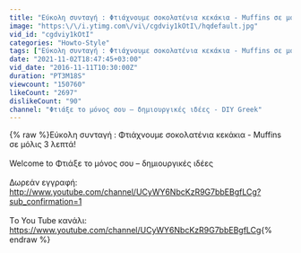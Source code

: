 ```yaml
---
title: "Εύκολη συνταγή : Φτιάχνουμε σοκολατένια κεκάκια - Muffins σε μόλις 3 λεπτά!"
image: "https:\/\/i.ytimg.com\/vi\/cgdviy1kOtI\/hqdefault.jpg"
vid_id: "cgdviy1kOtI"
categories: "Howto-Style"
tags: ["Εύκολη συνταγή : Φτιάχνουμε σοκολατένια κεκάκια - Muffins σε μόλις 3 λεπτά!","συνταγή","εύκολη συνταγή"]
date: "2021-11-02T18:47:45+03:00"
vid_date: "2016-11-11T10:30:00Z"
duration: "PT3M18S"
viewcount: "150760"
likeCount: "2697"
dislikeCount: "90"
channel: "Φτιάξε το μόνος σου – δημιουργικές ιδέες - DIY Greek"
---
```

{% raw %}Εύκολη συνταγή : Φτιάχνουμε σοκολατένια κεκάκια - Muffins σε μόλις 3 λεπτά!<br /><br />Welcome to Φτιάξε το μόνος σου – δημιουργικές ιδέες  <br /><br />Δωρεάν εγγραφή:  <a rel="nofollow" target="blank" href="http://www.youtube.com/channel/UCyWY6NbcKzR9G7bbEBgfLCg?sub_confirmation=1">http://www.youtube.com/channel/UCyWY6NbcKzR9G7bbEBgfLCg?sub_confirmation=1</a><br /><br />Tο You Tube κανάλι:<br /><a rel="nofollow" target="blank" href="https://www.youtube.com/channel/UCyWY6NbcKzR9G7bbEBgfLCg">https://www.youtube.com/channel/UCyWY6NbcKzR9G7bbEBgfLCg</a>{% endraw %}
